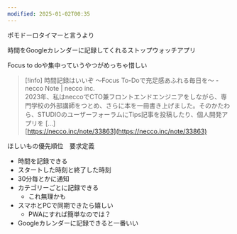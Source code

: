 ```yaml
---
modified: 2025-01-02T00:35
---
```

  

  

  

  

  

ポモドーロタイマーと言うより

時間をGoogleカレンダーに記録してくれるストップウォッチアプリ

  

Focus to doや集中っていうやつがめっちゃ惜しい

> [!info] 時間記録はいいぞ 〜Focus To-Doで充足感あふれる毎日を〜 - necco Note | necco inc.  
> 2023年、私はneccoでCTO兼フロントエンドエンジニアをしながら、専門学校の外部講師をつとめ、さらに本を一冊書き上げました。そのかたわら、STUDIOのユーザーフォーラムにTips記事を投稿したり、個人開発アプリを [&hellip;]  
> [https://necco.inc/note/33863](https://necco.inc/note/33863)  

  

ほしいもの優先順位　要求定義

- 時間を記録できる
- スタートした時刻と終了した時刻
- 30分毎とかに通知
- カテゴリーごとに記録できる
    - これ無理かも
- スマホとPCで同期できたら嬉しい
    - PWAにすれば簡単なのでは？
- Googleカレンダーに記録できると一番いい